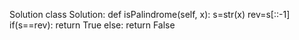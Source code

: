 Solution
class Solution:
    def isPalindrome(self, x):
        s=str(x)
        rev=s[::-1]
        if(s==rev):
            return True
        else:
            return False
